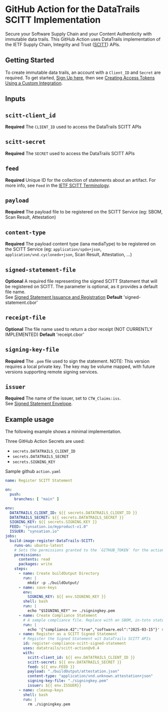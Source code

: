 # GitHub Action for the DataTrails SCITT Implementation

Secure your Software Supply Chain and your Content Authenticity with immutable data trails. This GitHub Action uses DataTrails implementation of the IETF Supply Chain, Integrity and Trust ([SCITT](https://scitt.io)) APIs.

## Getting Started

To create immutable data trails, an account with a `Client_ID` and `Secret` are required.
To get started, [Sign Up here](https://app.datatrails.ai/signup), then see [Creating Access Tokens Using a Custom Integration](https://docs.datatrails.ai/developers/developer-patterns/getting-access-tokens-using-app-registrations/).

## Inputs

## `scitt-client_id`

**Required** The `CLIENT_ID` used to access the DataTrails SCITT APIs

## `scitt-secret`

**Required** The `SECRET` used to access the DataTrails SCITT APIs

## `feed`

**Required** Unique ID for the collection of statements about an artifact. For more info, see `Feed` in the [IETF SCITT Terminology](https://datatracker.ietf.org/doc/html/draft-ietf-scitt-architecture#name-terminology).

## `payload`

**Required** The payload file to be registered on the SCITT Service (eg: SBOM, Scan Result, Attestation)

## `content-type`

**Required** The payload content type (iana mediaType) to be registered on the SCITT Service (eg: `application/spdx+json`, `application/vnd.cyclonedx+json`, Scan Result, Attestation, ...)

## `signed-statement-file`

**Optional** A required file representing the signed SCITT Statement that will be registered on SCITT. The parameter is optional, as it provides a default file name.  
See [Signed Statement Issuance and Registration](https://datatracker.ietf.org/doc/html/draft-ietf-scitt-architecture#name-signed-statement-issuance-a)
**Default** 'signed-statement.cbor'

## `receipt-file`

**Optional** The file name used to return a cbor receipt (NOT CURRENTLY IMPLEMENTED)
**Default** 'receipt.cbor'

## `signing-key-file`

**Required** The `.pem` file used to sign the statement. NOTE: This version requires a local private key. The key may be volume mapped, with future versions supporting remote signing services.

## `issuer`

**Required** The name of the issuer, set to `CTW_Claims:iss`.  
See [Signed Statement Envelope](https://datatracker.ietf.org/doc/html/draft-ietf-scitt-architecture#name-signed-statement-envelope).

## Example usage

The following example shows a minimal implementation.

Three GitHub Action Secrets are used:

- `secrets.DATATRAILS_CLIENT_ID`
- `secrets.DATATRAILS_SECRET`
- `secrets.SIGNING_KEY`

Sample github `action.yaml`

```yaml
name: Register SCITT Statement

on:
  push:
    branches: [ "main" ]

env:
  DATATRAILS_CLIENT_ID: ${{ secrets.DATATRAILS_CLIENT_ID }}
  DATATRAILS_SECRET: ${{ secrets.DATATRAILS_SECRET }}
  SIGNING_KEY: ${{ secrets.SIGNING_KEY }}
  FEED: "synsation.io/myproduct-v1.0"
  ISSUER: "synsation.io"
jobs:
  build-image-register-DataTrails-SCITT:
    runs-on: ubuntu-latest
    # Sets the permissions granted to the `GITHUB_TOKEN` for the actions in this job.
    permissions:
      contents: read
      packages: write
    steps:
      - name: Create buildOutput Directory
        run: |
          mkdir -p ./buildOutput/
      - name: save-keys
        env:
          SIGNING_KEY: ${{ env.SIGNING_KEY }}
        shell: bash
        run: |
          echo "$SIGNING_KEY" >> ./signingkey.pem
      - name: Create Compliance Statement
        # A sample compliance file. Replace with an SBOM, in-toto statement, image for content authenticity, ...
        run: |
          echo '{"compliance.42":"true","software.eol":"2025-03-15"}' >> ./buildOutput/attestation.json
      - name: Register as a SCITT Signed Statement
        # Register the Signed Statement wit DataTrails SCITT APIs
        id: register-compliance-scitt-signed-statement
        uses: datatrails/scitt-action@v0.4
        with:
          scitt-client_id: ${{ env.DATATRAILS_CLIENT_ID }}
          scitt-secret: ${{ env.DATATRAILS_SECRET }}
          feed: ${{ env.FEED }}
          payload: "./buildOutput/attestation.json"
          content-type: "application/vnd.unknown.attestation+json"
          signing-key-file: "./signingkey.pem"
          issuer: ${{ env.ISSUER}}
      - name: cleanup-keys
        shell: bash
        run: |
          rm ./signingkey.pem
```
